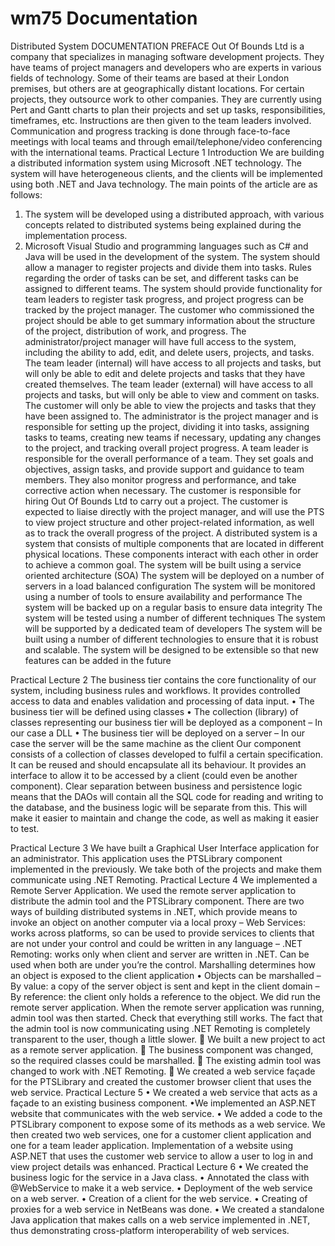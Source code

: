 # wm75 Documentation
Distributed System 
DOCUMENTATION
PREFACE
Out Of Bounds Ltd is a company that specializes in managing software development projects. They have teams of project managers and developers who are experts in various fields of technology. Some of their teams are based at their London premises, but others are at geographically distant locations. For certain projects, they outsource work to other companies.
They are currently using Pert and Gantt charts to plan their projects and set up tasks, responsibilities, timeframes, etc. Instructions are then given to the team leaders involved. Communication and progress tracking is done through face-to-face meetings with local teams and through email/telephone/video conferencing with the international teams.
Practical Lecture 1
Introduction
We are building a distributed information system using Microsoft .NET technology. The system will have heterogeneous clients, and the clients will be implemented using both .NET and Java technology.
The main points of the article are as follows: 
1.	The system will be developed using a distributed approach, with various concepts related to distributed systems being explained during the implementation process.
2.	Microsoft Visual Studio and programming languages such as C# and Java will be used in the development of the system.
The system should allow a manager to register projects and divide them into tasks. Rules regarding the order of tasks can be set, and different tasks can be assigned to different teams. The system should provide functionality for team leaders to register task progress, and project progress can be tracked by the project manager. The customer who commissioned the project should be able to get summary information about the structure of the project, distribution of work, and progress.
The administrator/project manager will have full access to the system, including the ability to add, edit, and delete users, projects, and tasks. The team leader (internal) will have access to all projects and tasks, but will only be able to edit and delete projects and tasks that they have created themselves. The team leader (external) will have access to all projects and tasks, but will only be able to view and comment on tasks. The customer will only be able to view the projects and tasks that they have been assigned to.
The administrator is the project manager and is responsible for setting up the project, dividing it into tasks, assigning tasks to teams, creating new teams if necessary, updating any changes to the project, and tracking overall project progress.
A team leader is responsible for the overall performance of a team. They set goals and objectives, assign tasks, and provide support and guidance to team members. They also monitor progress and performance, and take corrective action when necessary.
The customer is responsible for hiring Out Of Bounds Ltd to carry out a project. The customer is expected to liaise directly with the project manager, and will use the PTS to view project structure and other project-related information, as well as to track the overall progress of the project.
A distributed system is a system that consists of multiple components that are located in different physical locations. These components interact with each other in order to achieve a common goal.
 The system will be built using a service oriented architecture (SOA) 
The system will be deployed on a number of servers in a load balanced configuration 
The system will be monitored using a number of tools to ensure availability and performance
The system will be backed up on a regular basis to ensure data integrity 
The system will be tested using a number of different techniques
The system will be supported by a dedicated team of developers
The system will be built using a number of different technologies to ensure that it is robust and scalable.
The system will be designed to be extensible so that new features can be added in the future

Practical Lecture 2
The business tier contains the core functionality of our system, including business rules and workflows. It provides controlled access to data and enables validation and processing of data input.
• The business tier will be defined using classes 
• The collection (library) of classes representing our business tier will be deployed as a component – In our case a DLL
 • The business tier will be deployed on a server – In our case the server will be the same machine as the client
Our component consists of a collection of classes developed to fulfil a certain specification. It can be reused and should encapsulate all its behaviour. It provides an interface to allow it to be accessed by a client (could even be another component).
Clear separation between business and persistence logic means that the DAOs will contain all the SQL code for reading and writing to the database, and the business logic will be separate from this. This will make it easier to maintain and change the code, as well as making it easier to test.

Practical Lecture 3
We have built a Graphical User Interface application for an administrator. This application uses the PTSLibrary component implemented in the previously. We take both of the projects and make them communicate using .NET Remoting.
Practical Lecture 4
We implemented a Remote Server Application. 
We used the remote server application to distribute the admin tool and the PTSLibrary component.
There are two ways of building distributed systems in .NET, which provide means to invoke an object on another computer via a local proxy – Web Services: works across platforms, so can be used to provide services to clients that are not under your control and could be written in any language – .NET Remoting: works only when client and server are written in .NET. Can be used when both are under you’re the control.
Marshalling determines how an object is exposed to the client application
 • Objects can be marshalled 
– By value: a copy of the server object is sent and kept in the client domain
 – By reference: the client only holds a reference to the object.
We did run the remote server application. When the remote server application was running, admin tool was then started. Check that everything still works. The fact that the admin tool is now communicating using .NET Remoting is completely transparent to the user, though a little slower.
	We built a new project to act as a remote server application.
	The business component was changed, so the required classes could be marshalled.
	The existing admin tool was changed to work with .NET Remoting. 
	We created a web service façade for the PTSLibrary and created the customer browser client that uses the web service.
Practical Lecture 5
• We created a web service that acts as a façade to an existing business component.
•We implemented an ASP.NET website that communicates with the web service.
• We added a code to the PTSLibrary component to expose some of its methods as a web service. We then created two web services, one for a customer client application and one for a team leader application. Implementation of a website using ASP.NET that uses the customer web service to allow a user to log in and view project details was enhanced.
Practical Lecture 6
•	We created the business logic for the service in a Java class.
•	Annotated the class with @WebService to make it a web service. 
•	Deployment of the web service on a web server.
•	Creation of a client for the web service.
•	Creating of proxies for a web service in NetBeans was done.
•	 We created a standalone Java application that makes calls on a web service implemented in .NET, thus demonstrating cross-platform interoperability of web services.

